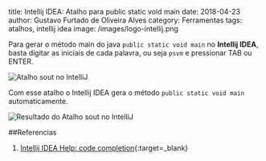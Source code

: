 title: Intellij IDEA: Atalho para public static void main
date: 2018-04-23
author: Gustavo Furtado de Oliveira Alves
category: Ferramentas
tags: atalhos, intellij idea
image: /images/logo-intellij.png

Para gerar o método main do java ```public static void main``` no **Intellij IDEA**,
basta digitar as iniciais de cada palavra, ou seja ```psvm``` e pressionar TAB ou ENTER.

![Atalho sout no IntelliJ](/images/psvm.png)

Com esse atalho o Intellij IDEA gera o método ```public static void main``` automaticamente.

![Resultado do Atalho sout no IntelliJ](/images/psvm.gif)

##Referencias

1. [Intellij IDEA Help: code completion](https://www.jetbrains.com/help/idea/auto-completing-code.html){:target=\_blank}
